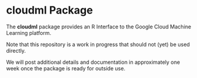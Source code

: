 cloudml Package
================

The **cloudml** package provides an R Interface to the Google Cloud Machine Learning platform.

Note that this repository is a work in progress that should not (yet) be used directly.

We will post additional details and documentation in approximately one week once the package is ready for outside use.

